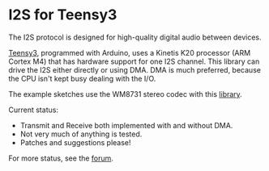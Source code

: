 # I2S for Teensy3

The I2S protocol is designed for high-quality digital audio between devices.

[Teensy3](http://www.pjrc.com/teensy/), programmed with Arduino, uses a Kinetis K20 processor (ARM Cortex M4) that has hardware support for one I2S channel.
This library can drive the I2S either directly or using DMA.   DMA is much preferred, because the CPU isn't kept busy dealing with the I/O.

The example sketches use the WM8731 stereo codec with this [library](https://github.com/hughpyle/machinesalem-arduino-libs/tree/master/WM8731).

Current status:

* Transmit and Receive both implemented with and without DMA.
* Not very much of anything is tested.
* Patches and suggestions please!

For more status, see the [forum](http://forum.pjrc.com/threads/15748-Teensy3-I2S-with-DMA).
